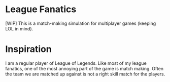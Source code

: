 # League Fanatics
[WIP] This is a match-making simulation for multiplayer games (keeping LOL in mind).

# Inspiration
I am a regular player of League of Legends. Like most of my league fanatics, one of the most annoying part of the game is match making. Often the team we are matched up against is not a right skill match for the players. 

